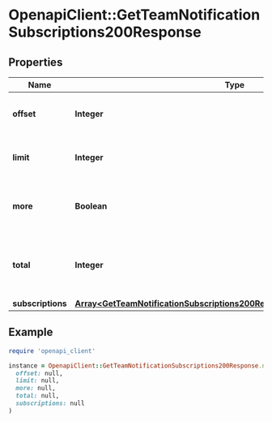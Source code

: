 # OpenapiClient::GetTeamNotificationSubscriptions200Response

## Properties

| Name | Type | Description | Notes |
| ---- | ---- | ----------- | ----- |
| **offset** | **Integer** | Echoes offset pagination property. | [optional][readonly] |
| **limit** | **Integer** | Echoes limit pagination property. | [optional][readonly] |
| **more** | **Boolean** | Indicates if there are additional records to return | [optional][readonly] |
| **total** | **Integer** | The total number of records matching the given query. | [optional][readonly] |
| **subscriptions** | [**Array&lt;GetTeamNotificationSubscriptions200ResponseAllOfSubscriptionsInner&gt;**](GetTeamNotificationSubscriptions200ResponseAllOfSubscriptionsInner.md) |  |  |

## Example

```ruby
require 'openapi_client'

instance = OpenapiClient::GetTeamNotificationSubscriptions200Response.new(
  offset: null,
  limit: null,
  more: null,
  total: null,
  subscriptions: null
)
```

